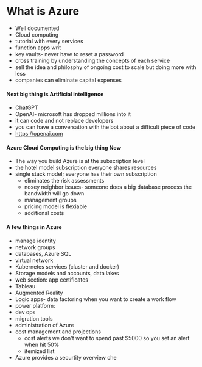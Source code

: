 # What is Azure
- Well documented
- Cloud computing
- tutorial with every services
- function apps writ
- key vaults- never have to reset a password
- cross training by understanding the concepts of each service
- sell the idea and philosphy of ongoing cost to scale but doing more with less
- companies can eliminate capital expenses

#### Next big thing is Artificial intelligence 
- ChatGPT 
- OpenAI- microsoft has dropped millions into it
- it can code and not replace developers
- you can have a conversation with the bot about a difficult piece of code
- https://openai.com

#### Azure Cloud Computing is the big thing Now
- The way you build Azure is at the subscription level
- the hotel model subscription everyone shares resources
- single stack model; everyone has their own subscription
	- eliminates the risk assessments
	- nosey neighbor issues- someone does a big database process the bandwidth will go down
	- management groups 
	- pricing model is flexiable
	- additional costs

#### A few things in Azure
- manage identity 
- network groups
- databases, Azure SQL
- virtual network
- Kubernetes services (cluster and docker)
- Storage models and accounts, data lakes
- web section: app certificates 
-  Tableau
- Augmented Reality
- Logic apps- data factoring when you want to create a work flow
- power platform:
- dev ops
- migration tools
- administration of Azure
- cost management and projections
	- cost alerts we don't want to spend past $5000 so you set an alert when hit 50%
	- itemized list
- Azure provides a securtity overview che